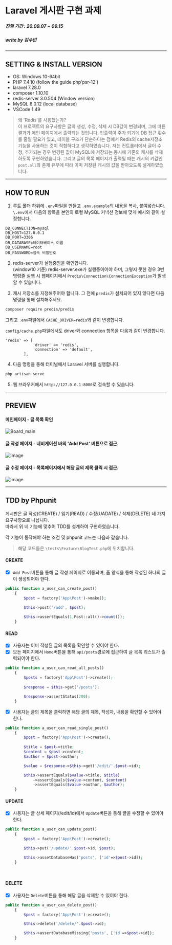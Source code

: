 # Laravel 게시판 구현 과제  
##### 진행 기간 : 20.09.07 ~ 09.15  
##### write by 김수빈  

---

## SETTING & INSTALL VERSION

+ OS: Windows 10-64bit
+ PHP 7.4.10 (follow the guide php'psr-12')
+ laravel 7.28.0
+ composer 1.10.10
+ redis-server 3.0.504 (Window version)
+ MySQL 8.0.12 (local database)
+ VSCode 1.49

> 왜 'Redis'를 사용했는가?   
> 이 프로젝트의 요구사항은 글의 생성, 수정, 삭제 시 DB값이 변경되며, 그에 따른 결과가 메인 페이지에서 출력되는 것입니다. 입출력이 주가 되기에 DB 접근 횟수를 줄일 필요가 있고, 테이블 구조가 단순하다는 점에서 Redis의 cache저장소 기능을 사용하는 것이 적합하다고 생각하였습니다. 
> 저는 컨트롤러에서 글이 수정, 추가되는 경우 변경된 값이 MySQL에 저장되는 동시에 기존의 캐시를 삭제하도록 구현하였습니다. 그리고 글의 목록 페이지가 출력될 때는 캐시의 키값인 `post.all`의 존재 유무에 따라 이미 저장된 캐시의 값을 받아오도록 설계하였습니다.  

---

## HOW TO RUN

1. 루트 폴더 하위에 `.env`파일을 만들고 `.env.example`의 내용을 복사, 붙여넣습니다.  
`\.env`에서 다음의 항목을 본인의 로컬 MySQL 커넥션 정보에 맞게 예시와 같이 설정합니다.  
```{.no-highlight}
DB_CONNECTION=mysql
DB_HOST=127.0.0.1
DB_PORT=3306
DB_DATABASE=데이터베이스 이름
DB_USERNAME=root
DB_PASSWORD=접속 비밀번호
```
2. redis-server가 실행중임을 확인합니다.  
(window10 기준) redis-server.exe가 실행중이어야 하며, 그렇지 못한 경우 3번 명령줄 실행 시 웹페이지에서 
`Predis\Connection\ConnectionException`가 발생할 수 있습니다.  

3. 캐시 저장소를 지정해주어야 합니다. 그 전에 `predis`가 설치되어 있지 않다면 다음 명령을 통해 설치해주세요.  
```bash
composer require predis/predis
```

그리고 `.env`파일에서 `CACHE_DRIVER=redis`와 같이 변경합니다.  

`config/cache.php`파일에서도 driver와 connection 항목을 다음과 같이 변경합니다.  
```{.no-highlight}
'redis' => [
            'driver' => 'redis',
            'connection' => 'default',
        ],
```
4. 다음 명령을 통해 터미널에서 Laravel 서버를 실행합니다.  
 
```bash
php artisan serve
```
5. 웹 브라우저에서 `http://127.0.0.1:8000`로 접속할 수 있습니다.   

---

## PREVIEW

#### 메인페이지 - 글 목록 확인 
![Board_main](https://user-images.githubusercontent.com/41335539/93220221-2e809800-f7a7-11ea-9c63-a0aaadcefa70.JPG)

#### 글 작성 페이지 - 네비게이션 바의 'Add Post' 버튼으로 접근.
![image](https://user-images.githubusercontent.com/41335539/93221822-2aee1080-f7a9-11ea-9bdf-8d40c3d97edf.png)

#### 글 수정 페이지 - 목록페이지에서 해당 글의 제목 클릭 시 접근.
![image](https://user-images.githubusercontent.com/41335539/93220628-bf577380-f7a7-11ea-9ecf-5ae1d89bfc02.png)

---

## TDD by Phpunit

게시판은 글 작성(CREATE) / 읽기(READ) / 수정(UADATE) / 삭제(DELETE) 네 가지 요구사항으로 나뉩니다.   
따라서 위 네 기능에 맞추어 TDD를 설계하여 구현하였습니다.  

각 기능이 동작해야 하는 조건 및 phpunit 코드는 다음과 같습니다.  

> 해당 코드들은 `\tests\Feature\BlogTest.php`에 위치합니다.  

#### CREATE

- [x] `Add Post`버튼을 통해 글 작성 페이지로 이동되며, 폼 양식을 통해 작성된 하나의 글이 생성되어야 한다.  
```PHP
public function a_user_can_create_post()
    {
        $post = factory('App\Post')->make();
        
        $this->post('/add', $post);

        $this->assertEquals(1,Post::all()->count());
    }
```

#### READ

- [X] 사용자는 이미 작성된 글의 목록을 확인할 수 있어야 한다.  
- [x] 모든 페이지에서 `Home`버튼을 통해 `api/posts`경로에 접근하여 글 목록 리스트가 출력되어야 한다.
```PHP
public function a_user_can_read_all_posts()
    {
        $posts = factory('App\Post')->create();
        
        $response = $this->get('/posts');

        $response->assertStatus(200);
    }
```
- [x] 사용자는 글의 제목을 클릭하면 해당 글의 제목, 작성자, 내용을 확인할 수 있어야 한다.  
```PHP
public function a_user_can_read_single_post()
    {
        $post = factory('App\Post')->create();
        
        $title = $post->title;
        $content = $post->content;
        $author = $post->author;

        $value = $response->$this->get('/edit/'.$post->id);

        $this->assertEquals($value->title, $title)
            ->assertEquals($value->content, $content)
            ->assertEquals($value->author, $author);
    }
```

#### UPDATE

- [x] 사용자는 글 상세 페이지(/edit/id)에서 `Update`버튼을 통해 글을 수정할 수 있어야 한다.  
```PHP
public function a_user_can_update_post()
    {
        $post = factory('App\Post')->create();

        $this->put('/update/'.$post->id, $post);

        $this->assetDatabaseHas('posts', ['id'=>$post->id]);
    } 

    
```
#### DELETE

- [x] 사용자는 `Delete`버튼을 통해 해당 글을 삭제할 수 있어야 한다. 
```PHP
public function a_user_can_delete_post()
    {
        $post = factory('App\Post')->create();

        $this->delete('/delete/'.$post->id);

        $this->assertDatabaseMissing('posts', ['id'=>$post->id]);
    }
```
